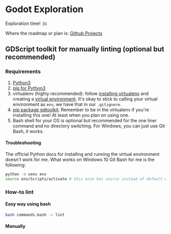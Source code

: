 # Godot Exploration

Exploration time! :)c

Where the roadmap or plan is: [Github Projects](https://github.com/users/TurnipXenon/projects/5)

## GDScript toolkit for manually linting (optional but recommended)

<!-- todo: better documentation herer -->
### Requirements

1. [Python3](https://www.python.org/downloads/)
2. [pip for Python3](https://pypi.org/project/pip/)
3. virtualenv (highly recommended): follow [installing virtualenv](https://packaging.python.org/en/latest/guides/installing-using-pip-and-virtual-environments/#installing-virtualenv)
and creating a [virtual environment](https://packaging.python.org/en/latest/guides/installing-using-pip-and-virtual-environments/#creating-a-virtual-environment). It's okay to stick to calling your virtual environment as `env`, we have that in our `.gitignore`.
4. [pip package gdtoolkit](https://github.com/Scony/godot-gdscript-toolkit#installation). Remember to be in the virtualenv if you're
installing this one! At least when you plan on using one.
5. Bash shell for your OS is optional but recommended for the one liner command and no directory switching. For Windows, you can just use Git Bash, it works.

#### Troubleshooting

The official Python docs for installing and running the virtual environment doesn't
work for me. What works on Windows 10 Git Bash for me is the following:

```bash
python -m venv env
source env/Scripts/activate # this once has source instead of default without one
```

### How-to lint

#### Easy way using bash

```bash
bash commands.bash -c lint
```

#### Manually
